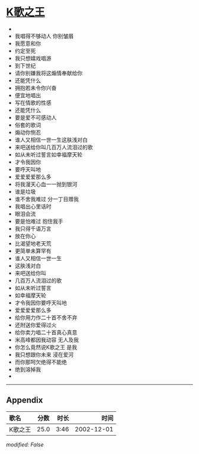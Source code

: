 # [K歌之王](https://music.163.com/song?id=66948)

* 
* 我唱得不够动人 你别皱眉
* 我愿意和你
* 约定至死
* 我只想嬉戏唱游
* 到下世纪
* 请你别嫌我将这煽情奉献给你
* 还能凭什么
* 拥抱若未令你兴奋
* 便宜地唱出
* 写在情歌的性感
* 还能凭什么
* 要是爱不可感动人
* 俗套的歌词
* 煽动你恻忍
* 谁人又相信一世一生这肤浅对白
* 来吧送给你叫几百万人流泪过的歌
* 如从未听过誓言如幸福摩天轮
* 才令我因你
* 要呼天叫地
* 爱爱爱爱那么多
* 将我漫天心血一一抛到银河
* 谁是垃圾
* 谁不舍我难过 分一丁目赠我
* 我唱出心里话时
* 眼泪会流
* 要是怕难过 抱住我手
* 我只得千语万言
* 放在你心
* 比渴望地老天荒
* 更简单未算罕有
* 谁人又相信一世一生
* 这肤浅对白
* 来吧送给你叫
* 几百万人流泪过的歌
* 如从未听过誓言
* 如幸福摩天轮
* 才令我因你要呼天叫地
* 爱爱爱爱那么多
* 给你用力作二十首不舍不弃
* 还附送你爱得过火
* 给你卖力唱二十首真心真意
* 米高峰都因我动容 无人及我
* 你怎么竟然说K歌之王 是我
* 我只想跟你未来 浸在爱河
* 而你那呵欠绝得不能绝
* 绝到溶掉我
* 


---

## Appendix

|歌名|分数|时长|时间|
|:---|:---:|---:|---:|
|K歌之王|25.0|3:46|2002-12-01

*modified: False*
